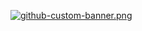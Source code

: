 [![github-custom-banner.png](https://i.postimg.cc/qq3rZdPG/github-custom-banner.png)](https://postimg.cc/WqTxhxbD)
